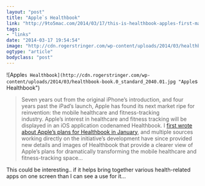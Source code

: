 ```yaml
---
layout: "post"
title: "Apple`s Healthbook"
link: "http://9to5mac.com/2014/03/17/this-is-healthbook-apples-first-major-step-into-health-fitness-tracking/"
tags: 
- "links"
date: "2014-03-17 19:54:54"
image: "http://cdn.rogerstringer.com/wp-content/uploads/2014/03/healthbook-book.0_standard_2040.01.jpg"
ogtype: "article"
bodyclass: "post"
---
```


![Apple`s Healthbook](http://cdn.rogerstringer.com/wp-content/uploads/2014/03/healthbook-book.0_standard_2040.01.jpg "Apple`s Healthbook")

> Seven years out from the original iPhone’s introduction, and four years past the iPad’s launch, Apple has found its next market ripe for reinvention: the mobile healthcare and fitness-tracking industry. Apple’s interest in healthcare and fitness tracking will be displayed in an iOS application codenamed Healthbook. I [first wrote about Apple’s plans for Healthbook in January](http://9to5mac.com/2014/01/31/iwatch-ios-8-apple-sets-out-to-redefine-mobile-health-fitness-tracking/), and multiple sources working directly on the initiative’s development have since provided new details and images of Healthbook that provide a clearer view of Apple’s plans for dramatically transforming the mobile healthcare and fitness-tracking space…

This could be interesting.. if it helps bring together various health-related apps on one screen than I can see a use for it…